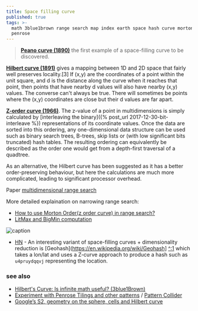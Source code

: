 ```yaml
---
title: Space filling curve
published: true
tags: >-
  math 3blue1brown range search map index earth space hash curve morton-code
  penrose
---
```

> [**Peano curve (1890)**](https://en.wikipedia.org/wiki/Peano_curve) the first example of a space-filling curve to be discovered.

[**Hilbert curve (1891)**](https://en.wikipedia.org/wiki/Hilbert_curve) gives a mapping between 1D and 2D space that fairly well preserves locality.[3] If (x,y) are the coordinates of a point within the unit square, and d is the distance along the curve when it reaches that point, then points that have nearby d values will also have nearby (x,y) values. The converse can't always be true. There will sometimes be points where the (x,y) coordinates are close but their d values are far apart.

[**Z-order curve (1966)**](https://en.wikipedia.org/wiki/Z-order_curve). The z-value of a point in multidimensions is simply calculated by [interleaving the binary]({% post_url 2017-12-30-bit-interleave %}) representations of its coordinate values. Once the data are sorted into this ordering, any one-dimensional data structure can be used such as binary search trees, B-trees, skip lists or (with low significant bits truncated) hash tables. The resulting ordering can equivalently be described as the order one would get from a depth-first traversal of a quadtree.

As an alternative, the Hilbert curve has been suggested as it has a better order-preserving behaviour, but here the calculations are much more complicated, leading to significant processor overhead.

Paper [multidimensional range search](http://www.vision-tools.com/h-tropf/multidimensionalrangequery.pdf)

More detailed explaination on narrowing range search:
- [How to use Morton Order(z order curve) in range search?](https://stackoverflow.com/questions/30170783/how-to-use-morton-orderz-order-curve-in-range-search)
- [LitMax and BigMin computation](http://docs.raima.com/rdme/9_1/Content/GS/POIexample.htm#zdivide)

![caption](https://i.stack.imgur.com/Lqa16.png)

- [HN](https://news.ycombinator.com/item?id=41061630) - An interesting variant of space-filling curves + dimensionality reduction is [Geohash](https://en.wikipedia.org/wiki/Geohash] [^:1](http://geohash.org/) which takes a lon/lat and uses a Z-curve approach to produce a hash such as `u4pruydqqvj` representing the location. 

### see also
- [Hilbert's Curve: Is infinite math useful? (3blue1Brown)](https://www.youtube.com/watch?v=3s7h2MHQtxc)
- [	Experiment with Penrose Tilings and other patterns](https://news.ycombinator.com/item?id=33818693) / [Pattern Collider](https://github.com/aatishb/patterncollider#readme)
- [Google’s S2, geometry on the sphere, cells and Hilbert curve](https://blog.christianperone.com/2015/08/googles-s2-geometry-on-the-sphere-cells-and-hilbert-curve/)